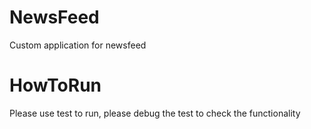 # NewsFeed
Custom application for newsfeed

# HowToRun
Please use test to run, please debug the test to check the functionality 
